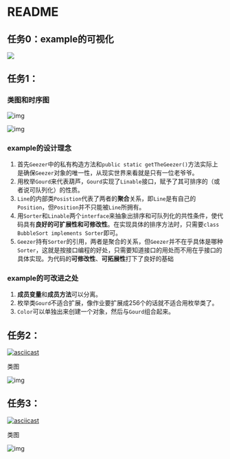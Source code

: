 # README

## 任务0：example的可视化

<a href="https://asciinema.org/a/436647" target="_blank"><img src="https://asciinema.org/a/436647.svg" /></a>



## 任务1：

### 类图和时序图



![img](http://www.plantuml.com/plantuml/png/VPAz3jCm4CVtUuhR-91AHwGCg7Jfme0ei2069p5fX6D7_X2K28bAHM91Oc3g2_00B4Yy3bNx6DZnsGgDn9BSdV_tyvtlLiOoRLqduCxEsjuKosKlc0oH1vNgbfLWnYpgbZMQTG2ZYsjNbe9lbRPSKsZ3-OViF6ab9_EfCgrjbOHMUl4RLl5modpw948aY114jLWW1Gky7axdRr_m4SG0tlU7qm8AKbvEnp-_Fbr-V2qInsFIPGMUF_-y7hxZGm-YM22DfHP9bH4GmY4_rr_WvVSnrh5HJjTJ-3pVgu1Brs7K3g5NrEEt6Ryb933sP00qt8xwzVuPas_ltWCTVrPjhMvbuqt3RKhqtaUOF3WEcVdgTQOQWDvPh_NmVr5MFTQQxQUONDEGtqZGiCBD58iPitdYS5DTS-kzPCBDiccg0mZ5wj2XzobPC6foldNnINsV36936BOM4gJCqa1yn_h_WcbT1Y33xdYqqiePsa-V-poTnM54WRVzE_4NuPgUQSFf1lwULyx6bbTSrguJVm40)

![img](http://www.plantuml.com/plantuml/png/FCYX3W8n30PWtwUOGntp288xW-C9olRdMDAjHziPdfv02FBxBXviCRiG7HuHkvzoteN7fuv5UtOy9qR1KXjlnfs8IwYb5NZ1VhYfnH_NDa2LW-_iIAjEgrHK12MQ3a-Y6n5zFotdzy3AhPvDsVTaH_EJ7QjUJ5pzeclPqpahNiwO_xHZ-ils7YukY5KWjH2MbSBJ_jKl6XgVTsm7egVjkvxDNOfG17OCI15SnSk6pcVTAv_rJNgwg__vh9PdqtO-spmLgW7k0eLdFPrFTlSzNRByQSU6fnlwGSgNxWMwulsUHeHQaEE1rczeWqi33NooV-6pnlL0Bm1r0kMVx5ZBvP2Qbm8CGG00)



### example的设计理念

1. 首先`Geezer`中的私有构造方法和`public static getTheGeezer()`方法实际上是确保`Geezer`对象的唯一性，从现实世界来看就是只有一位老爷爷。
2. 用枚举`Gourd`来代表葫芦，`Gourd`实现了`Linable`接口，赋予了其可排序的（或者说可队列化）的性质。
3. `Line`的内部类`Posistion`代表了两者的**聚合**关系，即`Line`是有自己的`Position`，但`Position`并不只能被`Line`所拥有。
4. 用`Sorter`和`Linable`两个`interface`来抽象出排序和可队列化的共性条件，使代码具有**良好的可扩展性和可修改性**。在实现具体的排序方法时，只需要`class BubbleSort implements Sorter`即可。
5. `Geezer`持有`Sorter`的引用，两者是聚合的关系，但`Geezer`并不在乎具体是哪种`Sorter`，这就是按接口编程的好处，只需要知道接口的用处而不用在乎接口的具体实现。为代码的**可修改性**、**可拓展性**打下了良好的基础



### example的可改进之处

1. **成员变量**和**成员方法**可以分离。
2. 枚举类`Gourd`不适合扩展，像作业要扩展成256个的话就不适合用枚举类了。
3. `Color`可以单独出来创建一个对象，然后与`Gourd`组合起来。



## 任务2：

[![asciicast](https://asciinema.org/a/436842.svg)](https://asciinema.org/a/436842)

类图

![img](http://www.plantuml.com/plantuml/png/VLBDYjH04BxNK_JD7nZddXsMTJmimWgoKI_YePDfCs4xtQ6xum-3uC8ANWGFuc71imyWWY3uDBlCF8RLgKhiu3ANr4_LztrLdJhoGRhGDHfkhKDeVJQVjrgQcBbNscPUQkdzR5NBoia6e0_5iYiAhNBhWdASoeqyK-oVr6Pm7rjVXzeQg0tslfIbYbM9w2Gp8NfaZVyNFR3QkfjKeHSKmivcWWaoiJk_lFxyKHm29SHTBAQeZ3ktbnTNlzvllt_Ac6Q1ZN7gJ5n_-B4x_u8K65AUviNIrPzlkvzViSGZHkrnmMpx-mAr6JWj2Qgbo9INdN6eQHyzGS8nVIUnWRv1bF4BWwPeauSNJfepW4g5KtHktudUq4ZHCwaxXMwmUN2rgT3ravvtaFnRr1nApr-CIXwWxGBnfLJHlU-SV9lI37YaulM59WjHcNE4-Ezqn2QTRjy-Z4xF3C7QobNS46C6QybBJY-D-v42zvH02uaMks4WASRMoFXQjdk9wTesG3QiLUy0Ata-RGG-uHBz2AgZZs-adaQ9LZglc5szKMKNLAf39x6Xdt_GcufCSG2v2ekJseV5GnDKfToXS5K1KUVqU8aiQ_bAvR9H5CMh8NDCPjaB7IcpwXhz5m00)



## 任务3：

[![asciicast](https://asciinema.org/a/437051.svg)](https://asciinema.org/a/437051)

类图

![img](http://www.plantuml.com/plantuml/png/VLFDYjH04BxtKzJD7nZddXsMTJmimYx8Hhs8XqgcpOJjT8VkZgu4mOKLl0WUnCE2Pnz0147mQNQPUGmhgSgOuBAdhf-llg-gKZa84NriAgFkh6EiGpAVrmPj5tcGksgU6mnXjYgny5WfrRkmRBBCwDJvgBs4KekdMknZZBuy4-U92sKidLMb9VGhp3KSbHQfVXIPK1qx6_vvZvnn_YPTrKi2kDaCX221xVdbzUUFiAyu0FSfEQvA1BcvlBZwzNxp_LCYD0i2Sjy9N7_uiJt_GYGSw7FISm9NVxvjVtwbfBJPwmz39flV5wmlfPCaI7PKEsOMOzVQ5CUB675CjmMjwW6Gz_iQDA4UhHyysbEb2XrFoBXxhxC687lFqJIQpEXIQjyMP8O9vfsQV6DeTqelNkwqWb9r4vbnIXRTG-_nxPXeg2SgMG0OVbMdBJ6k-E-4e1ttTzj4asevZbOPXwjkHlAbsA2CERqumHC5pOcA1uAQq6eWoNRGZl4DrhSIyzMrYj-urhsXH2d8YLFXKqdnf-0ysRGZ_QoJgD47BUpwJETDv757luzq3dwlVmf-iZsLwhWuAaDSFBPH5zhlWo-oVkqdXqjYMUDhdMAbsUlkXfz3VfOiTA3jggdCNm00)

